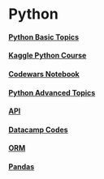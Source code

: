 # Python

#### [Python Basic Topics](https://github.com/pradipsapkotag/python/blob/python_basic/Python_basic.ipynb)
#### [Kaggle Python Course](https://github.com/pradipsapkotag/python/tree/kaggle)
#### [Codewars Notebook](https://github.com/pradipsapkotag/python/blob/codewars/codewars.ipynb)
#### [Python Advanced Topics](https://github.com/pradipsapkotag/python/blob/python_advanced_topics/Advanced%20Topics.ipynb)
#### [API](https://github.com/pradipsapkotag/python/tree/api)
#### [Datacamp Codes](https://github.com/pradipsapkotag/python/tree/datacamp)
#### [ORM](https://github.com/pradipsapkotag/python/tree/orm)
#### [Pandas](https://github.com/pradipsapkotag/python/tree/pandas)